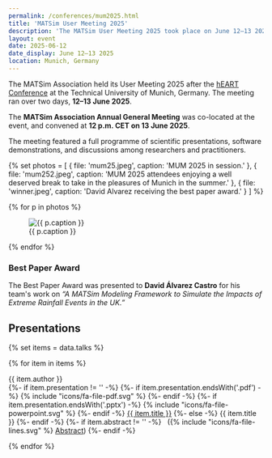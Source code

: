 ```yaml
---
permalink: /conferences/mum2025.html
title: 'MATSim User Meeting 2025'
description: 'The MATSim User Meeting 2025 took place on June 12–13 2025 in Munich, Germany.'
layout: event
date: 2025-06-12
date_display: June 12–13 2025
location: Munich, Germany
---
```


<div class="lead">

The MATSim Association held its User Meeting 2025 after the [hEART Conference](https://www.heart2025.vtk.ed.tum.de)
at the Technical University of Munich, Germany. The meeting ran over two days, **12–13 June 2025**.

The **MATSim Association Annual General Meeting** was co-located at the event, and convened at **12 p.m. CET on 13 June 2025**.
</div>



The meeting featured a full programme of scientific presentations, software demonstrations, and discussions among researchers and practitioners.

{% set photos = [
{ file: 'mum25.jpeg', caption: 'MUM 2025 in session.' },
{ file: 'mum252.jpeg', caption: 'MUM 2025 attendees enjoying a well deserved break to take in the pleasures of Munich in the summer.' },
{ file: 'winner.jpeg', caption: 'David Alvarez receiving the best paper award.' }
] %}

{% for p in photos %}
  <figure class="conference-photo">
    <img src="/conferences/mum2025/media/{{ p.file }}" alt="{{ p.caption }}">
    <figcaption>{{ p.caption }}</figcaption>
  </figure>
{% endfor %}

### Best Paper Award

The Best Paper Award was presented to **David Álvarez Castro** for  his team's work on
*“A MATSim Modeling Framework to Simulate the Impacts of Extreme Rainfall Events in the UK.”*


## Presentations

{% set items = data.talks %}
<div>{% for item in items %}
	<p>
		{{ item.author }}<br>
		{%- if item.presentation != '' -%}
			{%- if item.presentation.endsWith('.pdf') -%}
				{% include "icons/fa-file-pdf.svg" %} 
			{%- endif -%}
			{%- if item.presentation.endsWith('.pptx') -%}
				{% include "icons/fa-file-powerpoint.svg" %} 
			{%- endif -%}
			<a href="/conferences/mum2025/presentations/{{ item.presentation }}">{{ item.title }}</a>
		{%- else -%}
			{{ item.title }}
		{%- endif -%}
		{%- if item.abstract != '' -%}
			&nbsp;&nbsp;({% include "icons/fa-file-lines.svg" %} <a href="/conferences/mum2025/abstracts/{{ item.abstract }}">Abstract</a>)
		{%- endif -%}
	</p>{% endfor %}
</div>